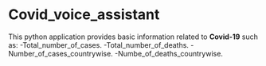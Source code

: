 # Covid_voice_assistant
This python application provides basic information related to **Covid-19** such as:
-Total_number_of_cases.
-Total_number_of_deaths.
-Number_of_cases_countrywise.
-Numbe_of_deaths_countrywise.
